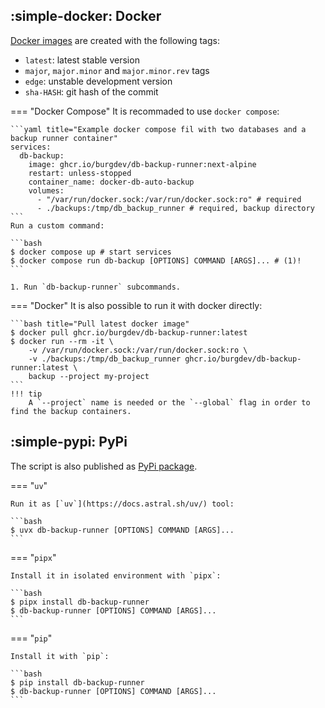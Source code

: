 ## :simple-docker: Docker

[Docker images](https://github.com/burgdev/db-backup-runner/pkgs/container/db-backup-runner) are created with the following tags:

- `latest`: latest stable version
- `major`, `major.minor` and `major.minor.rev` tags
- `edge`: unstable development version
- `sha-HASH`: git hash of the commit


=== "Docker Compose"
    It is recommaded to use `docker compose`:

    ```yaml title="Example docker compose fil with two databases and a backup runner container"
    services:
      db-backup:
        image: ghcr.io/burgdev/db-backup-runner:next-alpine
        restart: unless-stopped
        container_name: docker-db-auto-backup
        volumes:
          - "/var/run/docker.sock:/var/run/docker.sock:ro" # required
          - ./backups:/tmp/db_backup_runner # required, backup directory
    ```
    Run a custom command:

    ```bash
    $ docker compose up # start services
    $ docker compose run db-backup [OPTIONS] COMMAND [ARGS]... # (1)!
    ```

    1. Run `db-backup-runner` subcommands.

=== "Docker"
    It is also possible to run it with docker directly:

    ```bash title="Pull latest docker image"
    $ docker pull ghcr.io/burgdev/db-backup-runner:latest
    $ docker run --rm -it \
        -v /var/run/docker.sock:/var/run/docker.sock:ro \
        -v ./backups:/tmp/db_backup_runner ghcr.io/burgdev/db-backup-runner:latest \
        backup --project my-project
    ```
    !!! tip
        A `--project` name is needed or the `--global` flag in order to find the backup containers.

## :simple-pypi: PyPi


The script is also published as [PyPi package](https://pypi.org/project/db-backup-runner/).

=== "`uv`"

    Run it as [`uv`](https://docs.astral.sh/uv/) tool:

    ```bash
    $ uvx db-backup-runner [OPTIONS] COMMAND [ARGS]...
    ```

=== "`pipx`"

    Install it in isolated environment with `pipx`:

    ```bash
    $ pipx install db-backup-runner
    $ db-backup-runner [OPTIONS] COMMAND [ARGS]...
    ```

=== "`pip`"

    Install it with `pip`:

    ```bash
    $ pip install db-backup-runner
    $ db-backup-runner [OPTIONS] COMMAND [ARGS]...
    ```
